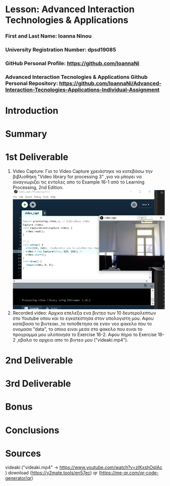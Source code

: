 # Lesson: Advanced Interaction Technologies & Applications

### First and Last Name: Ioanna Ninou
### University Registration Number: dpsd19085
### GitHub Personal Profile: https://github.com/IoannaNi
### Advanced Interaction Tecnologies & Applications Github Personal Repository: https://github.com/IoannaNi/Advanced-Interaction-Tecnologies-Applications-Individual-Assignment

# Introduction

# Summary


# 1st Deliverable
 1. Video Capture:
    Για το Video Capture χρειάστηκε να κατεβάσω την βιβλιοθήκη "Video library for processing 3" ,για να μπορει να αναγνωριζει τις εντολες απο  το Example 16-1 από το Learning Processing, 2nd Edition. 
    ![](dpsdXXXXX/1.png)
 2. Recorded video: 
    Αρχικα επελεξα ενα βιντεο των 10 δευτερολεπτων στο Youtube οπου και το εγκατεστησα στον υπολογιστη μου. Αφου  κατεβασα το βιντεακι ,το τοποθετησα σε εναν νεο φακελο που το ονομασα "data", το οποιο ειναι μεσα στο φακελο που ειναι το προγραμμα μου υλοποιησα το Exercise 16-2. Αφου πηρα το Exercise 16-2 ,εβαλα το αρχειο απο το βιντεο μου ("videaki.mp4"). 



# 2nd Deliverable


# 3rd Deliverable 


# Bonus 


# Conclusions


# Sources
videaki ("videaki.mp4" -> https://www.youtube.com/watch?v=zIKxshOqlAc )
download (https://y2mate.tools/en57ec)
qr (https://me-qr.com/qr-code-generator/qr)